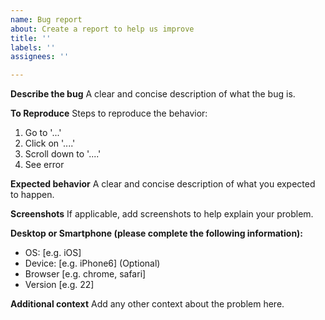 ```yaml
---
name: Bug report
about: Create a report to help us improve
title: ''
labels: ''
assignees: ''

---
```


**Describe the bug**
A clear and concise description of what the bug is.

**To Reproduce**
Steps to reproduce the behavior:
1. Go to '...'
2. Click on '....'
3. Scroll down to '....'
4. See error

**Expected behavior**
A clear and concise description of what you expected to happen.

**Screenshots**
If applicable, add screenshots to help explain your problem.

**Desktop or Smartphone (please complete the following information):**
 - OS: [e.g. iOS]
 - Device: [e.g. iPhone6] (Optional)
 - Browser [e.g. chrome, safari]
 - Version [e.g. 22]

**Additional context**
Add any other context about the problem here.
